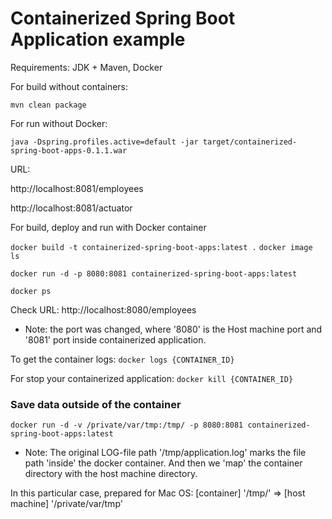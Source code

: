 # Containerized Spring Boot Application example

Requirements: JDK + Maven, Docker


For build without containers:

```
mvn clean package
```

For run without Docker:

```
java -Dspring.profiles.active=default -jar target/containerized-spring-boot-apps-0.1.1.war
```

URL:

http://localhost:8081/employees

http://localhost:8081/actuator


For build, deploy and run with Docker container

```docker build -t containerized-spring-boot-apps:latest .```
```docker image ls```
```
docker run -d -p 8080:8081 containerized-spring-boot-apps:latest
```
```docker ps```

Check URL: http://localhost:8080/employees

 * Note: the port was changed, where '8080' is the Host machine port and '8081' port inside containerized application.

To get the container logs:
```docker logs {CONTAINER_ID}```

For stop your containerized application:
```docker kill {CONTAINER_ID}```

### Save data outside of the container

```docker run -d -v /private/var/tmp:/tmp/ -p 8080:8081 containerized-spring-boot-apps:latest```

 * Note: The original LOG-file path '/tmp/application.log' marks the file path 'inside' the docker container.
 And then we 'map' the container directory with the host machine directory.

 In this particular case, prepared for Mac OS:
 [container] '/tmp/' => [host machine] '/private/var/tmp'
